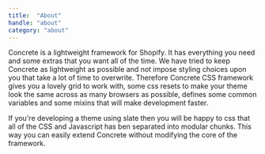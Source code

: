 ```yaml
---
title:  "About"
handle: "about"
category: "about"
---
```

Concrete is a lightweight framework for Shopify. It has everything you need and some extras that you want all of the time. We have tried to keep Concrete as lightweight as possible and not impose styling choices upon you that take a lot of time to overwrite. Therefore Concrete CSS framework gives you a lovely grid to work with, some css resets to make your theme look the same across as many browsers as possible, defines some common variables and some mixins that will make development faster.

If you're developing a theme using slate then you will be happy to css that all of the CSS and Javascript has ben separated into modular chunks. This way you can easily extend Concrete without modifying the core of the framework.
